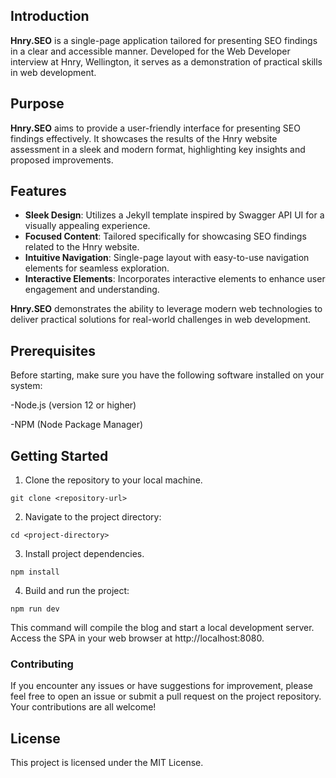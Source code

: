 ## Introduction ##

**Hnry.SEO** is a single-page application tailored for presenting SEO findings in a clear and accessible manner. Developed for the Web Developer interview at Hnry, Wellington, it serves as a demonstration of practical skills in web development.

## Purpose

**Hnry.SEO** aims to provide a user-friendly interface for presenting SEO findings effectively. It showcases the results of the Hnry website assessment in a sleek and modern format, highlighting key insights and proposed improvements.

## Features

- **Sleek Design**: Utilizes a Jekyll template inspired by Swagger API UI for a visually appealing experience.
- **Focused Content**: Tailored specifically for showcasing SEO findings related to the Hnry website.
- **Intuitive Navigation**: Single-page layout with easy-to-use navigation elements for seamless exploration.
- **Interactive Elements**: Incorporates interactive elements to enhance user engagement and understanding.

**Hnry.SEO** demonstrates the ability to leverage modern web technologies to deliver practical solutions for real-world challenges in web development.


## Prerequisites

Before starting, make sure you have the following software installed on your system:

-Node.js (version 12 or higher)

-NPM (Node Package Manager)

## Getting Started

1. Clone the repository to your local machine.

```
git clone <repository-url>
```

2. Navigate to the project directory:

```
cd <project-directory>
```

3. Install project dependencies.

```
npm install
```


4. Build and run the project:

```
npm run dev
```

This command will compile the blog and start a local development server. Access the SPA in your web browser at http://localhost:8080.


### Contributing

If you encounter any issues or have suggestions for improvement, please feel free to open an issue or submit a pull request on the project repository. Your contributions are all welcome!

## License

This project is licensed under the MIT License.

